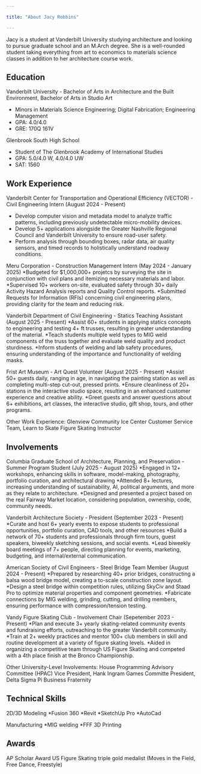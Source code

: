 ```yaml
---

title: "About Jacy Robbins"

---
```


Jacy is a student at Vanderbilt University studying architecture and looking to pursue graduate school and an M.Arch degree. She is a well-rounded student taking everything from art to economics to materials science classes in addition to her architecture course work.

## Education

Vanderbilt University - Bachelor of Arts in Architecture and the Built Environment, Bachelor of Arts in Studio Art 

* Minors in Materials Science Engineering; Digital Fabrication; Engineering Management
* GPA: 4.0/4.0
* GRE: 170Q 161V

Glenbrook South High School
* Student of The Glenbrook Academy of International Studies
* GPA: 5.0/4.0 W, 4.0/4.0 UW
* SAT: 1560

## Work Experience

Vanderbilt Center for Transportation and Operational Efficiency (VECTOR) - Civil Engineering Intern (August 2024 - Present)
* Develop computer vision and metadata model to analyze traffic patterns, including previously undetectable micro-mobility devices.
* Develop 5+ applications alongside the Greater Nashville Regional Council and Vanderbilt University to ensure road-user safety.
* Perform analysis through bounding boxes, radar data, air quality sensors, and timed records to holistically understand roadway conditions.

Meru Corporation - Construction Management Intern (May 2024 - January 2025)
*Budgeted for $1,000,000+ projetcs by surveying the site in conjunction with civil plans and itemizing necessary materials and labor.
*Supervised 10+ workers on-site, evaluated safety through 30+ daily Activity Hazard Analysis reports and Quality Control reports.
*Submitted Requests for Information (RFIs) concerning civil engineering plans, providing clarity for the team and reducing risk.

Vanderbilt Department of Civil Engineering - Statics Teaching Assistant (August 2025 - Present)
*Assist 60+ students in applying statics concepts to engineering and testing 4+ ft trusses, resulting in greater understanding of the material.
*Teach students multiple weld types to MIG weld components of the truss together and evaluate weld quality and product sturdiness.
*Inform students of welding and lab safety procedures, ensuring understanding of the importance and functionality of welding masks.

Frist Art Museum - Art Quest Volunteer (August 2025 - Present)
*Assist 50+ guests daily, ranging in age, in navigating the painting station as well as completing multi-step cut-out, pressed prints. 
*Ensure cleanliness of 20+ stations in the interactive studio space, resulting in an enhanced customer experience and creative ability.
*Greet guests and answer questions about 6+ exhibitions, art classes, the interactive studio, gift shop, tours, and other programs.

Other Work Experience: Glenview Community Ice Center Customer Service Team, Learn to Skate Figure Skating Instructor


## Involvements

Columbia Graduate School of Architecture, Planning, and Preservation - Summer Program Student (July 2025 - August 2025)
*Engaged in 12+ workshops, enhancing skills in software, model-making, photography, portfolio curation, and architectural drawing
*Attended 8+ lectures, increasing understanding of sustainability, AI, political arguments, and more as they relate to architecture.
*Designed and presented a project based on the real Fairway Market location, considering population, ownership, code, community needs.

Vanderbilt Architecture Society - President (September 2023 - Present)
*Curate and host 6+ yearly events to expose students to professional opportunities, portfolio curation, CAD tools, and other resources
*Build a network of 70+ students and professionals through firm tours, guest speakers, biweekly sketching sessions, and social events.
*Lead biweekly board meetings of 7+ people, directing planning for events, marketing, budgeting, and internal/external communication.

American Society of Civil Engineers - Steel Bridge Team Member (August 2024 - Present)
*Prepared by researching 40+ prior bridges, constructing a balsa wood bridge model, creating a to-scale construction zone layout.
*Design a steel bridge within competition rules, utilizing SkyCiv and Staad Pro to optimize material properties and component geometries.
*Fabricate connections by MIG welding, grinding, cutting, and drilling members, ensuring performance with compression/tension testing.

Vandy Figure Skating Club - Involvement Chair (Sepetember 2023 - Present)
*Plan and execute 3+ yearly skating-related community events and fundraising efforts, outreaching to the greater Vanderbilt community.
*Train at 2+ weekly practices and mentor 100+ club members in skill and routine development at a variety of figure skating levels.
*Aided in organizing a competitive team through US Figure Skating and competed with a 4th place finish at the Bronco Championship.

Other University-Level Involvements: House Programming Advisory Committee (HPAC) Vice President, Hank Ingram Games Committe President, Delta Sigma Pi Business Fraternity

## Technical Skills
2D/3D Modeling
*Fusion 360
*Revit
*SketchUp Pro
*AutoCad

Manufacturing
*MIG welding
*FFF 3D Printing

## Awards
AP Scholar Award
US Figure Skating triple gold medalist (Moves in the Field, Free Dance, Freestyle)
